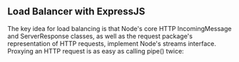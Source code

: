 ## Load Balancer with ExpressJS
The key idea for load balancing is that Node's core HTTP IncomingMessage and ServerResponse classes, as well as the request package's representation of HTTP requests, implement Node's streams interface. Proxying an HTTP request is as easy as calling pipe() twice: